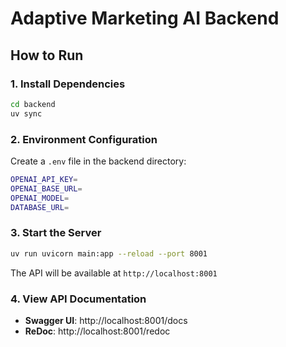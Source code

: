 # Adaptive Marketing AI Backend

## How to Run

### 1. Install Dependencies

```bash
cd backend
uv sync
```

### 2. Environment Configuration

Create a `.env` file in the backend directory:

```bash
OPENAI_API_KEY=
OPENAI_BASE_URL=
OPENAI_MODEL=
DATABASE_URL=
```

### 3. Start the Server

```bash
uv run uvicorn main:app --reload --port 8001
```

The API will be available at `http://localhost:8001`

### 4. View API Documentation

- **Swagger UI**: http://localhost:8001/docs
- **ReDoc**: http://localhost:8001/redoc
